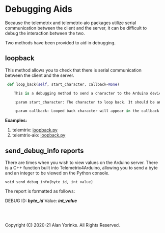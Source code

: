 # Debugging Aids

Because the telemetrix and telemetrix-aio packages utilize serial communication between the client
and the server, it can be difficult to debug the interaction between the two.

Two methods have been provided to aid in debugging.

## loopback
This method allows you to check that there is serial communication between the client and the server.

```python
 def loop_back(self, start_character, callback=None)

    This is a debugging method to send a character to the Arduino device, and have the device loop it back.

    :param start_character: The character to loop back. It should be an integer.

    :param callback: Looped back character will appear in the callback method
```

**Examples:**

1. telemtrix: [loopback.py](https://github.com/MrYsLab/telemetrix/blob/master/examples/loop_back.py)
2. telemtrix-aio: [loopback.py](https://github.com/MrYsLab/telemetrix-aio/blob/master/examples/loop_back.py)


## send_debug_info reports

There are times when you wish to view values on the Arduino server. There is a C++ function
built into Telemetrix4Arduino, allowing you to send a byte and an integer to be viewed on the
Python console.

```
void send_debug_info(byte id, int value)
```

The report is formatted as follows:

DEBUG ID: _**byte_id**_ Value: **_int_value_**


<br>
<br>

Copyright (C) 2020-21 Alan Yorinks. All Rights Reserved.
